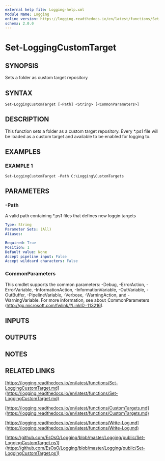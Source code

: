 ```yaml
---
external help file: Logging-help.xml
Module Name: Logging
online version: https://logging.readthedocs.io/en/latest/functions/Set-LoggingCustomTarget.md
schema: 2.0.0
---
```


# Set-LoggingCustomTarget

## SYNOPSIS
Sets a folder as custom target repository

## SYNTAX

```
Set-LoggingCustomTarget [-Path] <String> [<CommonParameters>]
```

## DESCRIPTION
This function sets a folder as a custom target repository.
Every *.ps1 file will be loaded as a custom target and available to be enabled for logging to.

## EXAMPLES

### EXAMPLE 1
```
Set-LoggingCustomTarget -Path C:\Logging\CustomTargets
```

## PARAMETERS

### -Path
A valid path containing *.ps1 files that defines new loggin targets

```yaml
Type: String
Parameter Sets: (All)
Aliases:

Required: True
Position: 1
Default value: None
Accept pipeline input: False
Accept wildcard characters: False
```

### CommonParameters
This cmdlet supports the common parameters: -Debug, -ErrorAction, -ErrorVariable, -InformationAction, -InformationVariable, -OutVariable, -OutBuffer, -PipelineVariable, -Verbose, -WarningAction, and -WarningVariable.
For more information, see about_CommonParameters (http://go.microsoft.com/fwlink/?LinkID=113216).

## INPUTS

## OUTPUTS

## NOTES

## RELATED LINKS

[https://logging.readthedocs.io/en/latest/functions/Set-LoggingCustomTarget.md](https://logging.readthedocs.io/en/latest/functions/Set-LoggingCustomTarget.md)

[https://logging.readthedocs.io/en/latest/functions/CustomTargets.md](https://logging.readthedocs.io/en/latest/functions/CustomTargets.md)

[https://logging.readthedocs.io/en/latest/functions/Write-Log.md](https://logging.readthedocs.io/en/latest/functions/Write-Log.md)

[https://github.com/EsOsO/Logging/blob/master/Logging/public/Set-LoggingCustomTarget.ps1](https://github.com/EsOsO/Logging/blob/master/Logging/public/Set-LoggingCustomTarget.ps1)

